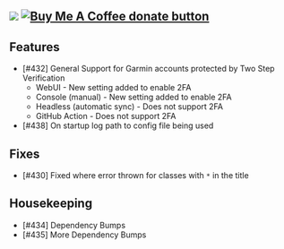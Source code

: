 [![](https://img.shields.io/static/v1?label=Sponsor&message=%E2%9D%A4&logo=GitHub&color=%23fe8e86)](https://github.com/sponsors/philosowaffle) <span class="badge-buymeacoffee"><a href="https://www.buymeacoffee.com/philosowaffle" title="Donate to this project using Buy Me A Coffee"><img src="https://img.shields.io/badge/buy%20me%20a%20coffee-donate-yellow.svg" alt="Buy Me A Coffee donate button" /></a></span>
---

## Features

- [#432] General Support for Garmin accounts protected by Two Step Verification
	- WebUI - New setting added to enable 2FA
	- Console (manual) - New setting added to enable 2FA
	- Headless (automatic sync) - Does not support 2FA
	- GitHub Action - Does not support 2FA
- [#438] On startup log path to config file being used

## Fixes

- [#430] Fixed where error thrown for classes with `*` in the title 

## Housekeeping

- [#434] Dependency Bumps
- [#435] More Dependency Bumps